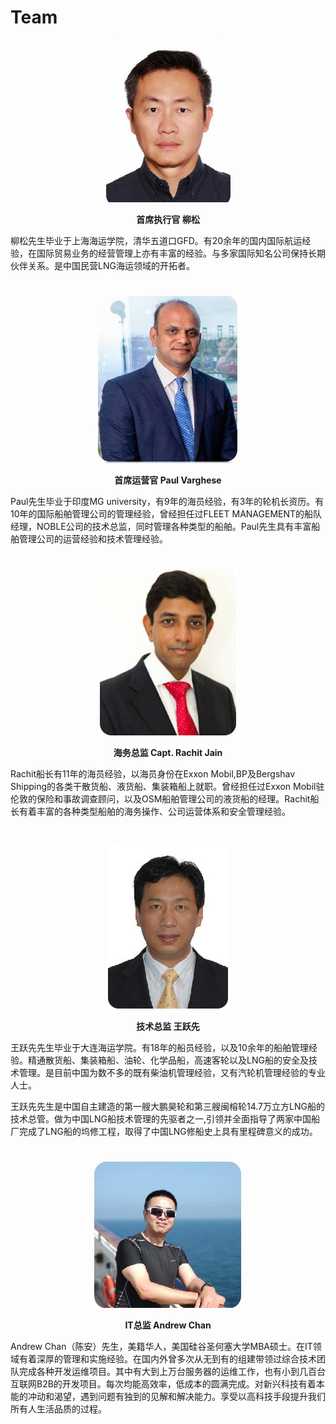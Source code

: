 # Team
<center>

![CEO](./img/team_liusong.jpg)
    
**首席执行官 柳松**
</center>

柳松先生毕业于上海海运学院，清华五道口GFD。有20余年的国内国际航运经验，在国际贸易业务的经营管理上亦有丰富的经验。与多家国际知名公司保持长期伙伴关系。是中国民营LNG海运领域的开拓者。  

#
<center>

![CEO](./img/team_paulvarghese.jpg)
    
**首席运营官 Paul Varghese**
</center>
Paul先生毕业于印度MG university，有9年的海员经验，有3年的轮机长资历。有10年的国际船舶管理公司的管理经验，曾经担任过FLEET MANAGEMENT的船队经理，NOBLE公司的技术总监，同时管理各种类型的船舶。Paul先生具有丰富船舶管理公司的运营经验和技术管理经验。  

#
<center>

![CEO](./img/team_rachit.jpg)
    
**海务总监 Capt. Rachit Jain**
</center>
<center>
</center>
Rachit船长有11年的海员经验，以海员身份在Exxon Mobil,BP及Bergshav Shipping的各类干散货船、液货船、集装箱船上就职。曾经担任过Exxon Mobil驻伦敦的保险和事故调查顾问，以及OSM船舶管理公司的液货船的经理。Rachit船长有着丰富的各种类型船舶的海务操作、公司运营体系和安全管理经验。 

# 
<center>

![CEO](./img/team_wangyuexian.jpg)
    
**技术总监 王跃先**
</center>
王跃先先生毕业于大连海运学院。有18年的船员经验，以及10余年的船舶管理经验。精通散货船、集装箱船、油轮、化学品船，高速客轮以及LNG船的安全及技术管理。是目前中国为数不多的既有柴油机管理经验，又有汽轮机管理经验的专业人士。​

王跃先先生是中国自主建造的第一艘大鹏昊轮和第三艘闽榕轮14.7万立方LNG船的技术总管。做为中国LNG船技术管理的先驱者之一,引领并全面指导了两家中国船厂完成了LNG船的坞修工程，取得了中国LNG修船史上具有里程碑意义的成功。 

# 

<center>

![CEO](./img/team_andrew.jpg)
    
**IT总监 Andrew Chan**
</center>
Andrew Chan（陈安）先生，美籍华人，美国硅谷圣何塞大学MBA硕士。在IT领域有着深厚的管理和实施经验。在国内外曾多次从无到有的组建带领过综合技术团队完成各种开发运维项目。其中有大到上万台服务器的运维工作，也有小到几百台互联网B2B的开发项目。每次均能高效率，低成本的圆满完成。对新兴科技有着本能的冲动和渴望，遇到问题有独到的见解和解决能力。享受以高科技手段提升我们所有人生活品质的过程。

